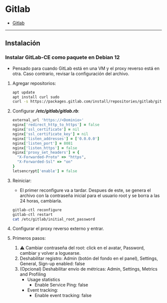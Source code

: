 # Gitlab

- [Gitlab](#gitlab)

---

## Instalación

### Instalar GitLab-CE como paquete en Debian 12

- Pensado para cuando GitLab está en una VM y el proxy reverso está en otra. Caso contrario, revisar la configuración del archivo.

1. Agregar repositorios:

   ```sh
   apt update
   apt install curl sudo
   curl -s https://packages.gitlab.com/install/repositories/gitlab/gitlab-ce/script.deb.sh | sudo bash
   ```

2. Configurar **_/etc/gitlab/gitlab.rb_**:

   ```ruby
   external_url 'https://<Dominio>'
   nginx['redirect_http_to_https'] = false
   nginx['ssl_certificate'] = nil
   nginx['ssl_certificate_key'] = nil
   nginx['listen_addresses'] = ['0.0.0.0']
   nginx['listen_port'] = 8081
   nginx['listen_https'] = false
   nginx['proxy_set_headers'] = {
     "X-Forwarded-Proto" => "https",
     "X-Forwarded-Ssl" => "on"
   }
   letsencrypt['enable'] = false
   ```

3. Reiniciar:

   - El primer reconfigure va a tardar. Despues de este, se genera el archivo con la contraseña inicial para el usuario root y se borra a las 24 horas, cambiarla.

   ```sh
   gitlab-ctl reconfigure
   gitlab-ctl restart
   cat /etc/gitlab/initial_root_password
   ```

4. Configurar el proxy reverso externo y entrar.

5. Primeros pasos:
   1. ⚠️ Cambiar contraseña del root: click en el avatar, Password, cambiar y volver a loguearse.
   2. Deshabilitar registro: Admin (botón del fondo en el panel), Settings, General, Sign-up enabled: false
   3. (Opcional) Deshabilitar envío de métricas: Admin, Settings, Metrics and Profiling
      - Usage statistics
        - Enable Service Ping: false
      - Event tracking:
        - Enable event tracking: false
